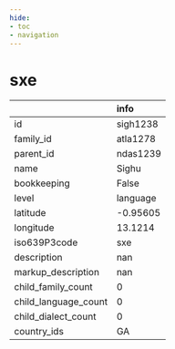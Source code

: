 ```yaml
---
hide:
- toc
- navigation
---
```

# sxe
|                      | info     |
|:---------------------|:---------|
| id                   | sigh1238 |
| family_id            | atla1278 |
| parent_id            | ndas1239 |
| name                 | Sighu    |
| bookkeeping          | False    |
| level                | language |
| latitude             | -0.95605 |
| longitude            | 13.1214  |
| iso639P3code         | sxe      |
| description          | nan      |
| markup_description   | nan      |
| child_family_count   | 0        |
| child_language_count | 0        |
| child_dialect_count  | 0        |
| country_ids          | GA       |